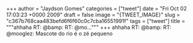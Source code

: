 
+++
author = "Jaydson Gomes"
categories = ["tweet"]
date = "Fri Oct 02 17:03:23 +0000 2009"
draft = false
image = "{TWEET_IMAGE}"
slug = "c367b768caa483befd6f6f60c0c7cba16551991f"
tags = ["tweet"]
title = """ahhaha RT: @bamp: RT: @mo..."""
+++
ahhaha RT: @bamp: RT: @mooglez: Mascote do rio é o zé pequeno
